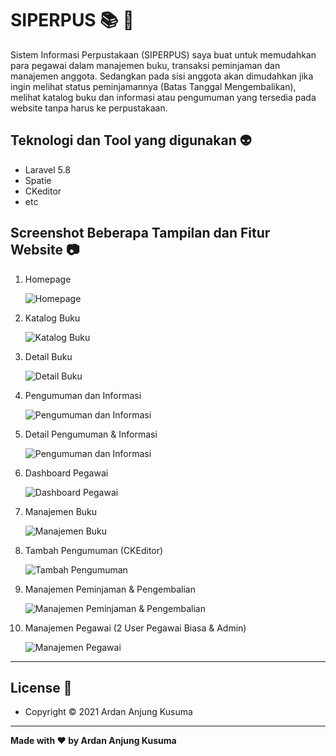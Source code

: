 # SIPERPUS :books: :office:

Sistem Informasi Perpustakaan (SIPERPUS) saya buat untuk memudahkan para pegawai dalam manajemen buku, transaksi peminjaman dan manajemen anggota. Sedangkan pada sisi anggota akan dimudahkan jika ingin melihat status peminjamannya (Batas Tanggal Mengembalikan), melihat katalog buku dan informasi atau pengumuman yang tersedia pada website tanpa harus ke perpustakaan.

## Teknologi dan Tool yang digunakan :alien:

-   Laravel 5.8
-   Spatie
-   CKeditor
-   etc

## Screenshot Beberapa Tampilan dan Fitur Website :camera:

1. Homepage

    ![Homepage](readme_img/1.png)

2. Katalog Buku

    ![Katalog Buku](readme_img/2.png)

3. Detail Buku

    ![Detail Buku](readme_img/3.png)

4. Pengumuman dan Informasi

    ![Pengumuman dan Informasi](readme_img/4.png)

5. Detail Pengumuman & Informasi

    ![Pengumuman dan Informasi](readme_img/5.png)

6. Dashboard Pegawai

    ![Dashboard Pegawai](readme_img/6.png)

7. Manajemen Buku

    ![Manajemen Buku](readme_img/7.png)

8. Tambah Pengumuman (CKEditor)

    ![Tambah Pengumuman](readme_img/8.png)

9. Manajemen Peminjaman & Pengembalian

    ![Manajemen Peminjaman & Pengembalian](readme_img/9.png)

10. Manajemen Pegawai (2 User Pegawai Biasa & Admin)

    ![Manajemen Pegawai](readme_img/10.png)

---

## License 🌌

-   Copyright © 2021 Ardan Anjung Kusuma

---

**Made with ❤️ by Ardan Anjung Kusuma**
